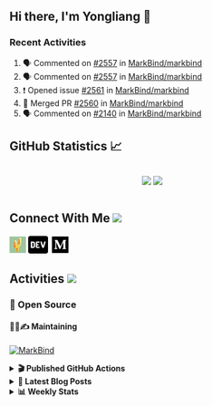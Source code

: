 ## Hi there, I'm Yongliang 👋

### Recent Activities

<!--START_SECTION:activity-->
1. 🗣 Commented on [#2557](https://github.com/MarkBind/markbind/pull/2557#issuecomment-2227380628) in [MarkBind/markbind](https://github.com/MarkBind/markbind)
2. 🗣 Commented on [#2557](https://github.com/MarkBind/markbind/pull/2557#issuecomment-2226870669) in [MarkBind/markbind](https://github.com/MarkBind/markbind)
3. ❗ Opened issue [#2561](https://github.com/MarkBind/markbind/issues/2561) in [MarkBind/markbind](https://github.com/MarkBind/markbind)
4. 🎉 Merged PR [#2560](https://github.com/MarkBind/markbind/pull/2560) in [MarkBind/markbind](https://github.com/MarkBind/markbind)
5. 🗣 Commented on [#2140](https://github.com/MarkBind/markbind/issues/2140#issuecomment-2185016745) in [MarkBind/markbind](https://github.com/MarkBind/markbind)
<!--END_SECTION:activity-->

## GitHub Statistics :chart_with_upwards_trend:
<div align="center">
<div style="display: flex; align-items: center; justify-content: center;">

[![](https://github-readme-stats-tlylt.vercel.app/api?username=tlylt&show_icons=true&theme=tokyonight&hide_border=true&locale=en)](https://github.com/tlylt)
[![](https://github-readme-streak-stats.herokuapp.com/?user=tlylt&theme=tokyonight&hide_border=true)](https://github.com/tlylt)
</div>
</div>

## Connect With Me <img src="https://media.giphy.com/media/2wh5K5yE3ulp3xgYcG/giphy-downsized.gif" width="30">

<a href="https://www.yongliangliu.com/" target="_blank"><img align="center" src="static/site-icon.png" alt="yongliangliu.com" height="29" width="29" /></a>
<a href="https://dev.to/tlylt" target="_blank"><img align="center" src="static/dev-badge.svg" alt="dev.to/tlylt" height="35" width="35" /></a>
<a href="https://tlylt.medium.com" target="_blank"><img align="center" src="static/medium.png" alt="tlylt.medium.com" height="35" width="35" /></a>

## Activities <img src="https://media.giphy.com/media/WUlplcMpOCEmTGBtBW/giphy.gif" width="30">

### 🔭 Open Source

#### 👷‍♂️✍️ Maintaining
[![MarkBind](https://github-readme-stats-tlylt.vercel.app/api/pin/?username=markbind&repo=markbind)](https://github.com/MarkBind/markbind)

<details>
<summary> <b>🎬 Published GitHub Actions </b> </summary>

[![install-graphviz](https://github-readme-stats-tlylt.vercel.app/api/pin/?username=tlylt&repo=install-graphviz)](https://github.com/tlylt/install-graphviz)

[![reposense-action](https://github-readme-stats-tlylt.vercel.app/api/pin/?username=tlylt&repo=reposense-action)](https://github.com/tlylt/reposense-action)

[![markbin-action](https://github-readme-stats-tlylt.vercel.app/api/pin/?username=markbind&repo=markbind-action)](https://github.com/MarkBind/markbind-action)

</details>

<details>
<summary> <b>📕 Latest Blog Posts</b> </summary>

<!-- BLOG-POST-LIST:START -->
- [Useful Computer Science Modules](https://yongliangliu.com/blog/useful-cs-mods-after-grad)
- [The 2 x 2 problem](https://yongliangliu.com/blog/2x2-problem)
- [On Keeping Task Descriptions Up to Date](https://yongliangliu.com/blog/on-keeping-task-descriptions-up-to-date)
- [Easy vs Right](https://yongliangliu.com/blog/easy-vs-right)
- [The Prebound Method and Sentinel Object Pattern in Python](https://yongliangliu.com/blog/prebound-sentinel-pattern-in-python)
<!-- BLOG-POST-LIST:END -->

</details>

<details>
<summary> <b>📊 Weekly Stats</b> </summary>

<!--START_SECTION:waka-->
![Code Time](http://img.shields.io/badge/Code%20Time-1%2C207%20hrs%2017%20mins-blue)

**🐱 My GitHub Data** 

> 📦 678.6 kB Used in GitHub's Storage 
 > 
> 🏆 288 Contributions in the Year 2024
 > 
> 🚫 Not Opted to Hire
 > 
> 📜 170 Public Repositories 
 > 
> 🔑 42 Private Repositories 
 > 
**I'm an Early 🐤** 

```text
🌞 Morning                3700 commits        ████████░░░░░░░░░░░░░░░░░   31.27 % 
🌆 Daytime                3138 commits        ███████░░░░░░░░░░░░░░░░░░   26.52 % 
🌃 Evening                4403 commits        █████████░░░░░░░░░░░░░░░░   37.21 % 
🌙 Night                  591 commits         █░░░░░░░░░░░░░░░░░░░░░░░░   04.99 % 
```
📅 **I'm Most Productive on Wednesday** 

```text
Monday                   1416 commits        ███░░░░░░░░░░░░░░░░░░░░░░   11.97 % 
Tuesday                  1883 commits        ████░░░░░░░░░░░░░░░░░░░░░   15.91 % 
Wednesday                2001 commits        ████░░░░░░░░░░░░░░░░░░░░░   16.91 % 
Thursday                 1535 commits        ███░░░░░░░░░░░░░░░░░░░░░░   12.97 % 
Friday                   1465 commits        ███░░░░░░░░░░░░░░░░░░░░░░   12.38 % 
Saturday                 1703 commits        ████░░░░░░░░░░░░░░░░░░░░░   14.39 % 
Sunday                   1829 commits        ████░░░░░░░░░░░░░░░░░░░░░   15.46 % 
```


📊 **This Week I Spent My Time On** 

```text
🕑︎ Time Zone: Asia/Singapore

💬 Programming Languages: 
Markdown                 41 mins             █████████████████████████   100.00 % 
```


 Last Updated on 18/07/2024 00:42:37 UTC
<!--END_SECTION:waka-->

</details>
